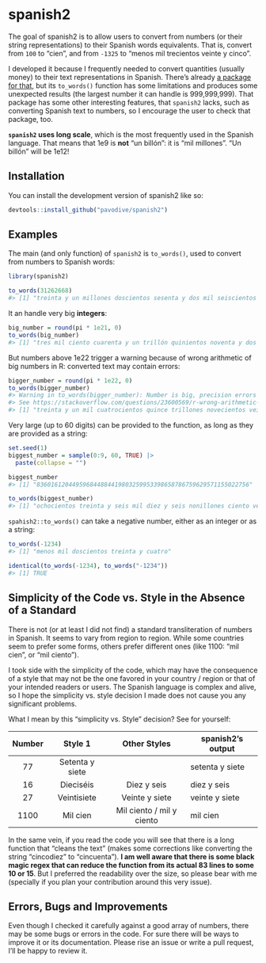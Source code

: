 
<!-- README.md is generated from README.Rmd. Please edit that file -->

# spanish2

<!-- badges: start -->

<!-- badges: end -->

The goal of spanish2 is to allow users to convert from numbers (or their
string representations) to their Spanish words equivalents. That is,
convert from `100` to “cien”, and from `-1325` to “menos mil trecientos
veinte y cinco”.

I developed it because I frequently needed to convert quantities
(usually money) to their text representations in Spanish. There’s
already [a package for that](https://github.com/rOpenSpain/spanish), but
its `to_words()` function has some limitations and produces some
unexpected results (the largest number it can handle is 999,999,999).
That package has some other interesting features, that `spanish2` lacks,
such as converting Spanish text to numbers, so I encourage the user to
check that package, too.

**`spanish2` uses long scale**, which is the most frequently used in the
Spanish language. That means that 1e9 is **not** “un billón”: it is “mil
millones”. “Un billón” will be 1e12\!

## Installation

You can install the development version of spanish2 like so:

``` r
devtools::install_github("pavodive/spanish2")
```

## Examples

The main (and only function) of `spanish2` is `to_words()`, used to
convert from numbers to Spanish words:

``` r
library(spanish2)

to_words(31262668)
#> [1] "treinta y un millones doscientos sesenta y dos mil seiscientos sesenta y ocho"
```

It an handle very big **integers**:

``` r
big_number = round(pi * 1e21, 0)
to_words(big_number)
#> [1] "tres mil ciento cuarenta y un trillón quinientos noventa y dos mil seiscientos cincuenta y tres billones quinientos ochenta y nueve mil setecientos noventa y tres millones doscientos diez mil trescientos sesenta y ocho"
```

But numbers above 1e22 trigger a warning because of wrong arithmetic of
big numbers in R: converted text may contain errors:

``` r
bigger_number = round(pi * 1e22, 0)
to_words(bigger_number)
#> Warning in to_words(bigger_number): Number is big, precision errors may be present in the output.
#> See https://stackoverflow.com/questions/23600569/r-wrong-arithmetic-for-big-numbers
#> [1] "treinta y un mil cuatrocientos quince trillones novecientos veinte y seis mil quinientos treinta y cinco billones ochocientos noventa y siete mil novecientos treinta millones seis mil quinientos veinte y ocho"
```

Very large (up to 60 digits) can be provided to the function, as long as
they are provided as a string:

``` r
set.seed(1)
biggest_number = sample(0:9, 60, TRUE) |>
  paste(collapse = "")

biggest_number
#> [1] "836016120449596844884419803259953398658786759629571155022756"

to_words(biggest_number)
#> [1] "ochocientos treinta y seis mil diez y seis nonillones ciento veinte mil cuatrocientos cuarenta y nueve octillones quinientos noventa y seis mil ochocientos cuarenta y cuatro septillones ochocientos ochenta y cuatro mil cuatrocientos diez y nueve sextillones ochocientos y tres mil doscientos cincuenta y nueve quintillones novecientos cincuenta y tres mil trescientos noventa y ocho cuatrillones seiscientos cincuenta y ocho mil setecientos ochenta y seis trillones setecientos cincuenta y nueve mil seiscientos veinte y nueve billones quinientos setenta y un mil ciento cincuenta y cinco millones veinte y dos mil setecientos cincuenta y seis"
```

`spahish2::to_words()` can take a negative number, either as an integer
or as a string:

``` r
to_words(-1234)
#> [1] "menos mil doscientos treinta y cuatro"

identical(to_words(-1234), to_words("-1234"))
#> [1] TRUE
```

## Simplicity of the Code vs. Style in the Absence of a Standard

There is not (or at least I did not find) a standard transliteration of
numbers in Spanish. It seems to vary from region to region. While some
countries seem to prefer some forms, others prefer different ones (like
1100: “mil cien”, or “mil ciento”).

I took side with the simplicity of the code, which may have the
consequence of a style that may not be the one favored in your country /
region or that of your intended readers or users. The Spanish language
is complex and alive, so I hope the simplicity vs. style decision I made
does not cause you any significant problems.

What I mean by this “simplicity vs. Style” decision? See for yourself:

| Number |     Style 1     |       Other Styles        | spanish2’s output |
| :----: | :-------------: | :-----------------------: | ----------------- |
|   77   | Setenta y siete |                           | setenta y siete   |
|   16   |    Dieciséis    |        Diez y seis        | diez y seis       |
|   27   |   Veintisiete   |      Veinte y siete       | veinte y siete    |
|  1100  |    Mil cien     | Mil ciento / mil y ciento | mil cien          |

In the same vein, if you read the code you will see that there is a long
function that “cleans the text” (makes some corrections like converting
the string “cincodiez” to “cincuenta”). **I am well aware that there is
some black magic regex that can reduce the function from its actual 83
lines to some 10 or 15**. But I preferred the readability over the size,
so please bear with me (specially if you plan your contribution around
this very issue).

## Errors, Bugs and Improvements

Even though I checked it carefully against a good array of numbers,
there may be some bugs or errors in the code. For sure there will be
ways to improve it or its documentation. Please rise an issue or write a
pull request, I’ll be happy to review it.
